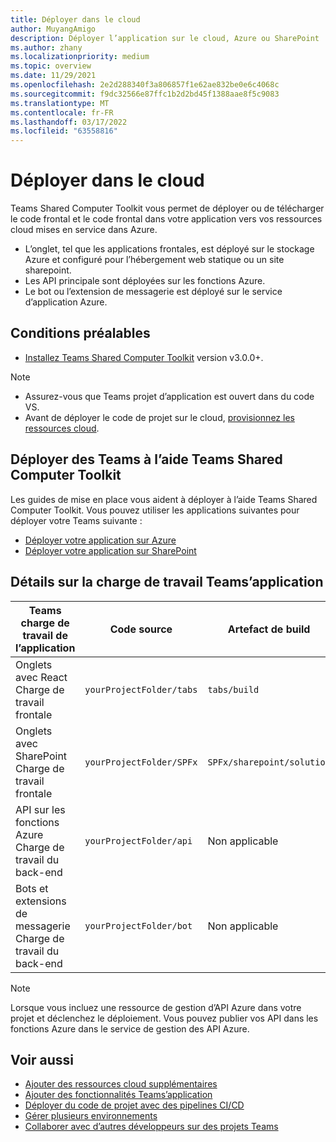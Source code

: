 ```yaml
---
title: Déployer dans le cloud
author: MuyangAmigo
description: Déployer l’application sur le cloud, Azure ou SharePoint
ms.author: zhany
ms.localizationpriority: medium
ms.topic: overview
ms.date: 11/29/2021
ms.openlocfilehash: 2e2d288340f3a806857f1e62ae832be0e6c4068c
ms.sourcegitcommit: f9dc32566e87ffc1b2d2bd45f1388aae8f5c9083
ms.translationtype: MT
ms.contentlocale: fr-FR
ms.lasthandoff: 03/17/2022
ms.locfileid: "63558816"
---
```

# <a name="deploy-to-the-cloud"></a>Déployer dans le cloud

Teams Shared Computer Toolkit vous permet de déployer ou de télécharger le code frontal et le code frontal dans votre application vers vos ressources cloud mises en service dans Azure.

* L’onglet, tel que les applications frontales, est déployé sur le stockage Azure et configuré pour l’hébergement web statique ou un site sharepoint.
* Les API principale sont déployées sur les fonctions Azure.
* Le bot ou l’extension de messagerie est déployé sur le service d’application Azure.

## <a name="prerequisite"></a>Conditions préalables

* [Installez Teams Shared Computer Toolkit](https://marketplace.visualstudio.com/items?itemName=TeamsDevApp.ms-teams-vscode-extension) version v3.0.0+.

> [!NOTE]
>
> * Assurez-vous que Teams projet d’application est ouvert dans du code VS.
> * Avant de déployer le code de projet sur le cloud, [provisionnez les ressources cloud](provision.md).

## <a name="deploy-teams-apps-using-teams-toolkit"></a>Déployer des Teams à l’aide Teams Shared Computer Toolkit

Les guides de mise en place vous aident à déployer à l’aide Teams Shared Computer Toolkit. Vous pouvez utiliser les applications suivantes pour déployer votre Teams suivante :

* [Déployer votre application sur Azure](/microsoftteams/platform/sbs-gs-javascript?tabs=vscode%2Cvsc%2Cviscode%2Cvcode&tutorial-step=8&branch)
* [Déployer votre application sur SharePoint](/microsoftteams/platform/sbs-gs-spfx?tabs=vscode%2Cviscode&tutorial-step=4&branch)

## <a name="details-on-teams-app-workload"></a>Détails sur la charge de travail Teams’application

| Teams charge de travail de l’application | Code source | Artefact de build| Ressource cible |
|-------------|----------|---------------|---------------|
|Onglets avec React </br> Charge de travail frontale| `yourProjectFolder/tabs`| `tabs/build` |Stockage Azure |
|Onglets avec SharePoint </br> Charge de travail frontale | `yourProjectFolder/SPFx`| `SPFx/sharepoint/solution` |SharePoint catalogue d’applications |
|API sur les fonctions Azure </br> Charge de travail du back-end | `yourProjectFolder/api`| Non applicable |Fonctions Azure |
|Bots et extensions de messagerie </br> Charge de travail du back-end | `yourProjectFolder/bot` | Non applicable | Service d’application Azure |

> [!NOTE]
> Lorsque vous incluez une ressource de gestion d’API Azure dans votre projet et déclenchez le déploiement. Vous pouvez publier vos API dans les fonctions Azure dans le service de gestion des API Azure.

## <a name="see-also"></a>Voir aussi

* [Ajouter des ressources cloud supplémentaires](add-resource.md)
* [Ajouter des fonctionnalités Teams’application](add-capability.md)
* [Déployer du code de projet avec des pipelines CI/CD](use-CICD-template.md)
* [Gérer plusieurs environnements](TeamsFx-multi-env.md)
* [Collaborer avec d’autres développeurs sur des projets Teams](TeamsFx-collaboration.md)
